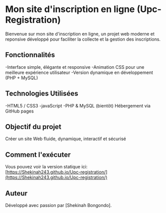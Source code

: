 # Mon site d'inscription en ligne (Upc-Registration)

Bienvenue sur mon site d'inscription en ligne, un projet web moderne et reponsive développé pour faciliter la collecte et la gestion des inscriptions.

## Fonctionnalités
-Interface simple, élégante  et responsive
-Animation CSS pour une meilleure expérience utilisateur
-Version dynamique en développement (PHP + MySQL)
## Technologies Utilisées
-HTML5 /  CSS3
-javaScript
-PHP & MySQL (bientôt)
Hébergement via GitHub pages

## Objectif du projet
Créer un site Web fluide, dynamique, interactif et sécurisé
## Comment l'exécuter
Vous pouvez voir la version statique ici:
[https://Shekinah243.github.io/Upc-registration/](https://Shekinah243.github.io/Upc-registration/)

## Auteur
Développé avec passion par [Shekinah Bongondo].
